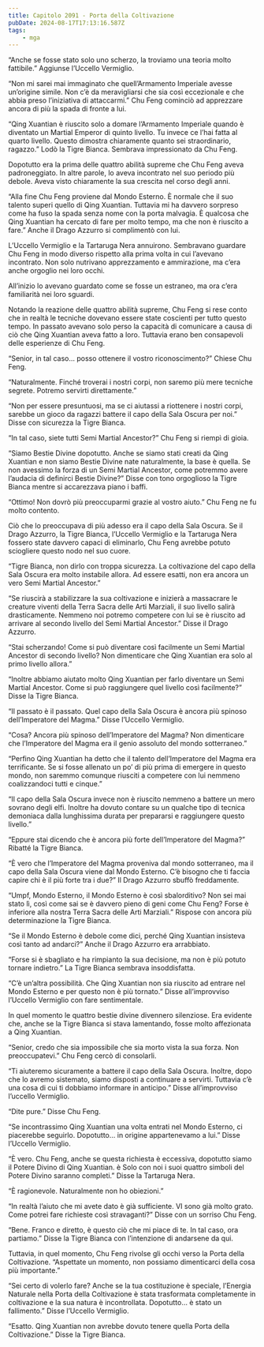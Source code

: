 ```yaml
---
title: Capitolo 2091 - Porta della Coltivazione
pubDate: 2024-08-17T17:13:16.587Z
tags:
    - mga
---
```





“Anche se fosse stato solo uno scherzo, la troviamo una teoria molto fattibile.” Aggiunse l’Uccello Vermiglio.


“Non mi sarei mai immaginato che quell’Armamento Imperiale avesse un’origine simile. Non c’è da meravigliarsi che sia così eccezionale e che abbia preso l’iniziativa di attaccarmi.” Chu Feng cominciò ad apprezzare ancora di più la spada di fronte a lui.


“Qing Xuantian è riuscito solo a domare l’Armamento Imperiale quando è diventato un Martial Emperor di quinto livello. Tu invece ce l’hai fatta al quarto livello. Questo dimostra chiaramente quanto sei straordinario, ragazzo.” Lodò la Tigre Bianca. Sembrava impressionato da Chu Feng.


Dopotutto era la prima delle quattro abilità supreme che Chu Feng aveva padroneggiato. In altre parole, lo aveva incontrato nel suo periodo più debole. Aveva visto chiaramente la sua crescita nel corso degli anni.


“Alla fine Chu Feng proviene dal Mondo Esterno. È normale che il suo talento superi quello di Qing Xuantian. Tuttavia mi ha davvero sorpreso come ha fuso la spada senza nome con la porta malvagia. È qualcosa che Qing Xuantian ha cercato di fare per molto tempo, ma che non è riuscito a fare.” Anche il Drago Azzurro si complimentò con lui.


L’Uccello Vermiglio e la Tartaruga Nera annuirono. Sembravano guardare Chu Feng in modo diverso rispetto alla prima volta in cui l’avevano incontrato. Non solo nutrivano apprezzamento e ammirazione, ma c’era anche orgoglio nei loro occhi.


All’inizio lo avevano guardato come se fosse un estraneo, ma ora c’era familiarità nei loro sguardi.


Notando la reazione delle quattro abilità supreme, Chu Feng si rese conto che in realtà le tecniche dovevano essere state coscienti per tutto questo tempo. In passato avevano solo perso la capacità di comunicare a causa di ciò che Qing Xuantian aveva fatto a loro. Tuttavia erano ben consapevoli delle esperienze di Chu Feng.

“Senior, in tal caso… posso ottenere il vostro riconoscimento?” Chiese Chu Feng.


“Naturalmente. Finché troverai i nostri corpi, non saremo più mere tecniche segrete. Potremo servirti direttamente.”

“Non per essere presuntuosi, ma se ci aiutassi a riottenere i nostri corpi, sarebbe un gioco da ragazzi battere il capo della Sala Oscura per noi.” Disse con sicurezza la Tigre Bianca.


“In tal caso, siete tutti Semi Martial Ancestor?” Chu Feng si riempì di gioia.


“Siamo Bestie Divine dopotutto. Anche se siamo stati creati da Qing Xuantian e non siamo Bestie Divine nate naturalmente, la base è quella. Se non avessimo la forza di un Semi Martial Ancestor, come potremmo avere l’audacia di definirci Bestie Divine?” Disse con tono orgoglioso la Tigre Bianca mentre si accarezzava piano i baffi.


“Ottimo! Non dovrò più preoccuparmi grazie al vostro aiuto.” Chu Feng ne fu molto contento.


Ciò che lo preoccupava di più adesso era il capo della Sala Oscura. Se il Drago Azzurro, la Tigre Bianca, l’Uccello Vermiglio e la Tartaruga Nera fossero state davvero capaci di eliminarlo, Chu Feng avrebbe potuto sciogliere questo nodo nel suo cuore.

“Tigre Bianca, non dirlo con troppa sicurezza. La coltivazione del capo della Sala Oscura era molto instabile allora. Ad essere esatti, non era ancora un vero Semi Martial Ancestor.”

“Se riuscirà a stabilizzare la sua coltivazione e inizierà a massacrare le creature viventi della Terra Sacra delle Arti Marziali, il suo livello salirà drasticamente. Nemmeno noi potremo competere con lui se è riuscito ad arrivare al secondo livello del Semi Martial Ancestor.” Disse il Drago Azzurro.

“Stai scherzando! Come si può diventare così facilmente un Semi Martial Ancestor di secondo livello? Non dimenticare che Qing Xuantian era solo al primo livello allora.”

“Inoltre abbiamo aiutato molto Qing Xuantian per farlo diventare un Semi Martial Ancestor. Come si può raggiungere quel livello così facilmente?” Disse la Tigre Bianca.

“Il passato è il passato. Quel capo della Sala Oscura è ancora più spinoso dell’Imperatore del Magma.” Disse l’Uccello Vermiglio.


“Cosa? Ancora più spinoso dell’Imperatore del Magma? Non dimenticare che l’Imperatore del Magma era il genio assoluto del mondo sotterraneo.”


“Perfino Qing Xuantian ha detto che il talento dell’Imperatore del Magma era terrificante. Se si fosse allenato un po’ di più prima di emergere in questo mondo, non saremmo comunque riusciti a competere con lui nemmeno coalizzandoci tutti e cinque.”


“Il capo della Sala Oscura invece non è riuscito nemmeno a battere un mero sovrano degli elfi. Inoltre ha dovuto contare su un qualche tipo di tecnica demoniaca dalla lunghissima durata per prepararsi e raggiungere questo livello.”


“Eppure stai dicendo che è ancora più forte dell’Imperatore del Magma?” Ribatté la Tigre Bianca.


“È vero che l’Imperatore del Magma proveniva dal mondo sotterraneo, ma il capo della Sala Oscura viene  dal Mondo Esterno. C’è bisogno che ti faccia capire chi è il più forte tra i due?” Il Drago Azzurro sbuffò freddamente.

“Umpf, Mondo Esterno, il Mondo Esterno è così sbalorditivo? Non sei mai stato lì, così come sai se è davvero pieno di geni come Chu Feng? Forse è inferiore alla nostra Terra Sacra delle Arti Marziali.” Rispose con ancora più determinazione la Tigre Bianca.


“Se il Mondo Esterno è debole come dici, perché Qing Xuantian insisteva così tanto ad andarci?” Anche il Drago Azzurro era arrabbiato.


“Forse si è sbagliato e ha rimpianto la sua decisione, ma non è più potuto tornare indietro.” La Tigre Bianca sembrava insoddisfatta.

“C’è un’altra possibilità. Che Qing Xuantian non sia riuscito ad entrare nel Mondo Esterno e per questo non è più tornato.” Disse all’improvviso l’Uccello Vermiglio con fare sentimentale.

In quel momento le quattro bestie divine divennero silenziose. Era evidente che, anche se la Tigre Bianca si stava lamentando, fosse molto affezionata a Qing Xuantian.

“Senior, credo che sia impossibile che sia morto vista la sua forza. Non preoccupatevi.” Chu Feng cercò di consolarli.

“Ti aiuteremo sicuramente a battere il capo della Sala Oscura. Inoltre, dopo che lo avremo sistemato, siamo disposti a continuare a servirti. Tuttavia c’è una cosa di cui ti dobbiamo informare in anticipo.” Disse all’improvviso l’uccello Vermiglio.


“Dite pure.” Disse Chu Feng.

“Se incontrassimo Qing Xuantian una volta entrati nel Mondo Esterno, ci piacerebbe seguirlo. Dopotutto… in origine appartenevamo a lui.” Disse l’Uccello Vermiglio.


“È vero. Chu Feng, anche se questa richiesta è eccessiva, dopotutto siamo il Potere Divino di Qing Xuantian. è Solo con noi i suoi quattro simboli del Potere Divino saranno completi.” Disse la Tartaruga Nera.


“È ragionevole. Naturalmente non ho obiezioni.”


“In realtà l’aiuto che mi avete dato è già sufficiente. VI sono già molto grato. Come potrei fare richieste così stravaganti?” Disse con un sorriso Chu Feng.


“Bene. Franco e diretto, è questo ciò che mi piace di te. In tal caso, ora partiamo.” Disse la Tigre Bianca con l’intenzione di andarsene da qui.

Tuttavia, in quel momento, Chu Feng rivolse gli occhi verso la Porta della Coltivazione. “Aspettate un momento, non possiamo dimenticarci della cosa più importante.”


“Sei certo di volerlo fare? Anche se la tua costituzione è speciale, l’Energia Naturale nella Porta della Coltivazione è stata trasformata completamente in coltivazione e la sua natura è incontrollata. Dopotutto… è stato un fallimento.” Disse l’Uccello Vermiglio.

“Esatto. Qing Xuantian non avrebbe dovuto tenere quella Porta della Coltivazione.” Disse la Tigre Bianca.

